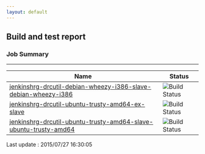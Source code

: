 ```yaml
---
layout: default
---
```

## Build and test report
### Job Summary
___
  
|Name|Status|
|---|---|
|[jenkinshrg-drcutil-debian-wheezy-i386-slave-debian-wheezy-i386](http://jenkinshrg.github.io/jenkinshrg-drcutil-debian-wheezy-i386-slave-debian-wheezy-i386)|![Build Status](http://jenkinshrg.github.io/jenkinshrg-drcutil-debian-wheezy-i386-slave-debian-wheezy-i386/badge.svg)|
|[jenkinshrg-drcutil-ubuntu-trusty-amd64-ex-slave](http://jenkinshrg.github.io/jenkinshrg-drcutil-ubuntu-trusty-amd64-ex-slave)|![Build Status](http://jenkinshrg.github.io/jenkinshrg-drcutil-ubuntu-trusty-amd64-ex-slave/badge.svg)|
|[jenkinshrg-drcutil-ubuntu-trusty-amd64-slave-ubuntu-trusty-amd64](http://jenkinshrg.github.io/jenkinshrg-drcutil-ubuntu-trusty-amd64-slave-ubuntu-trusty-amd64)|![Build Status](http://jenkinshrg.github.io/jenkinshrg-drcutil-ubuntu-trusty-amd64-slave-ubuntu-trusty-amd64/badge.svg)|
  
Last update : 2015/07/27 16:30:05
